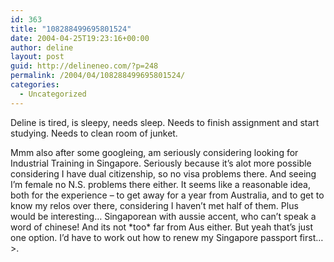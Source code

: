 ```yaml
---
id: 363
title: "108288499695801524"
date: 2004-04-25T19:23:16+00:00
author: deline
layout: post
guid: http://delineneo.com/?p=248
permalink: /2004/04/108288499695801524/
categories:
  - Uncategorized
---
```

Deline is tired, is sleepy, needs sleep. Needs to finish assignment and start studying. Needs to clean room of junket.

Mmm also after some googleing, am seriously considering looking for Industrial Training in Singapore. Seriously because it&#8217;s alot more possible considering I have dual citizenship, so no visa problems there. And seeing I&#8217;m female no N.S. problems there either. It seems like a reasonable idea, both for the experience &#8211; to get away for a year from Australia, and to get to know my relos over there, considering I haven&#8217;t met half of them. Plus would be interesting&#8230; Singaporean with aussie accent, who can&#8217;t speak a word of chinese! And its not \*too\* far from Aus either. But yeah that&#8217;s just one option. I&#8217;d have to work out how to renew my Singapore passport first&#8230; >.